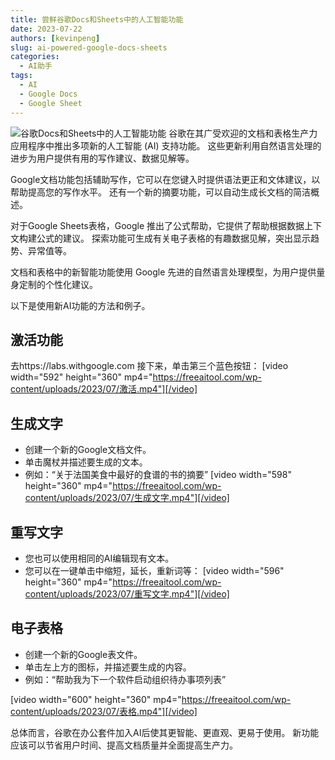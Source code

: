 ```yaml
---
title: 尝鲜谷歌Docs和Sheets中的人工智能功能
date: 2023-07-22
authors: [kevinpeng]
slug: ai-powered-google-docs-sheets
categories:
  - AI助手
tags:
  - AI
  - Google Docs
  - Google Sheet
---
```

![谷歌Docs和Sheets中的人工智能功能](https://freeaitool.com/wp-content/uploads/2023/07/image-1690019670262.jpg)
谷歌在其广受欢迎的文档和表格生产力应用程序中推出多项新的人工智能 (AI) 支持功能。 这些更新利用自然语言处理的进步为用户提供有用的写作建议、数据见解等。

Google文档功能包括辅助写作，它可以在您键入时提供语法更正和文体建议，以帮助提高您的写作水平。 还有一个新的摘要功能，可以自动生成长文档的简洁概述。

对于Google Sheets表格，Google 推出了公式帮助，它提供了帮助根据数据上下文构建公式的建议。 探索功能可生成有关电子表格的有趣数据见解，突出显示趋势、异常值等。

文档和表格中的新智能功能使用 Google 先进的自然语言处理模型，为用户提供量身定制的个性化建议。 
<!-- more -->

以下是使用新AI功能的方法和例子。

##  激活功能
去https://labs.withgoogle.com 接下来，单击第三个蓝色按钮：
[video width="592" height="360" mp4="https://freeaitool.com/wp-content/uploads/2023/07/激活.mp4"][/video]

## 生成文字
- 创建一个新的Google文档文件。
- 单击魔杖并描述要生成的文本。
- 例如：“关于法国美食中最好的食谱的书的摘要”
[video width="598" height="360" mp4="https://freeaitool.com/wp-content/uploads/2023/07/生成文字.mp4"][/video]

## 重写文字

- 您也可以使用相同的AI编辑现有文本。
- 您可以在一键单击中缩短，延长，重新词等：
[video width="596" height="360" mp4="https://freeaitool.com/wp-content/uploads/2023/07/重写文字.mp4"][/video]

## 电子表格

- 创建一个新的Google表文件。
- 单击左上方的图标，并描述要生成的内容。
- 例如：“帮助我为下一个软件启动组织待办事项列表”

[video width="600" height="360" mp4="https://freeaitool.com/wp-content/uploads/2023/07/表格.mp4"][/video]

总体而言，谷歌在办公套件加入AI后使其更智能、更直观、更易于使用。 新功能应该可以节省用户时间、提高文档质量并全面提高生产力。